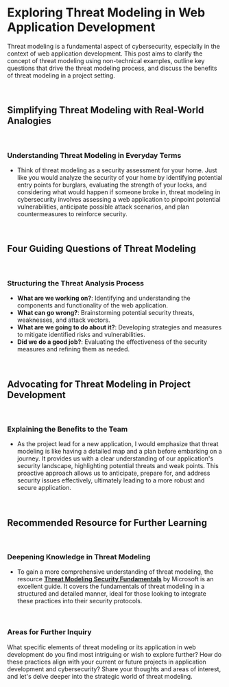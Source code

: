 # Exploring Threat Modeling in Web Application Development

Threat modeling is a fundamental aspect of cybersecurity, especially in the context of web application development. This post aims to clarify the concept of threat modeling using non-technical examples, outline key questions that drive the threat modeling process, and discuss the benefits of threat modeling in a project setting.

<br>

## Simplifying Threat Modeling with Real-World Analogies

<br>

### Understanding Threat Modeling in Everyday Terms

- Think of threat modeling as a security assessment for your home. Just like you would analyze the security of your home by identifying potential entry points for burglars, evaluating the strength of your locks, and considering what would happen if someone broke in, threat modeling in cybersecurity involves assessing a web application to pinpoint potential vulnerabilities, anticipate possible attack scenarios, and plan countermeasures to reinforce security.

<br>

## Four Guiding Questions of Threat Modeling

<br>

### Structuring the Threat Analysis Process

- **What are we working on?**: Identifying and understanding the components and functionality of the web application.
- **What can go wrong?**: Brainstorming potential security threats, weaknesses, and attack vectors.
- **What are we going to do about it?**: Developing strategies and measures to mitigate identified risks and vulnerabilities.
- **Did we do a good job?**: Evaluating the effectiveness of the security measures and refining them as needed.

<br>

## Advocating for Threat Modeling in Project Development

<br>

### Explaining the Benefits to the Team

- As the project lead for a new application, I would emphasize that threat modeling is like having a detailed map and a plan before embarking on a journey. It provides us with a clear understanding of our application's security landscape, highlighting potential threats and weak points. This proactive approach allows us to anticipate, prepare for, and address security issues effectively, ultimately leading to a more robust and secure application.

<br>

## Recommended Resource for Further Learning

<br>

### Deepening Knowledge in Threat Modeling

- To gain a more comprehensive understanding of threat modeling, the resource **[Threat Modeling Security Fundamentals](https://docs.microsoft.com/en-us/learn/paths/tm-threat-modeling-fundamentals/)** by Microsoft is an excellent guide. It covers the fundamentals of threat modeling in a structured and detailed manner, ideal for those looking to integrate these practices into their security protocols.

<br>

### Areas for Further Inquiry

What specific elements of threat modeling or its application in web development do you find most intriguing or wish to explore further? How do these practices align with your current or future projects in application development and cybersecurity? Share your thoughts and areas of interest, and let's delve deeper into the strategic world of threat modeling.
